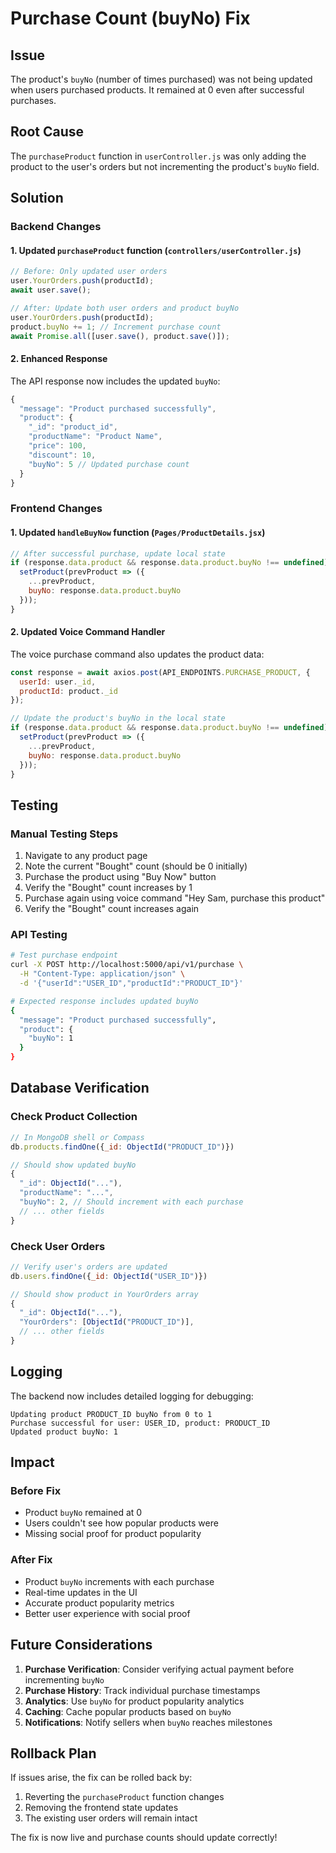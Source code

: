 # Purchase Count (buyNo) Fix

## Issue
The product's `buyNo` (number of times purchased) was not being updated when users purchased products. It remained at 0 even after successful purchases.

## Root Cause
The `purchaseProduct` function in `userController.js` was only adding the product to the user's orders but not incrementing the product's `buyNo` field.

## Solution

### Backend Changes

#### 1. Updated `purchaseProduct` function (`controllers/userController.js`)
```javascript
// Before: Only updated user orders
user.YourOrders.push(productId);
await user.save();

// After: Update both user orders and product buyNo
user.YourOrders.push(productId);
product.buyNo += 1; // Increment purchase count
await Promise.all([user.save(), product.save()]);
```

#### 2. Enhanced Response
The API response now includes the updated `buyNo`:
```javascript
{
  "message": "Product purchased successfully",
  "product": {
    "_id": "product_id",
    "productName": "Product Name",
    "price": 100,
    "discount": 10,
    "buyNo": 5 // Updated purchase count
  }
}
```

### Frontend Changes

#### 1. Updated `handleBuyNow` function (`Pages/ProductDetails.jsx`)
```javascript
// After successful purchase, update local state
if (response.data.product && response.data.product.buyNo !== undefined) {
  setProduct(prevProduct => ({
    ...prevProduct,
    buyNo: response.data.product.buyNo
  }));
}
```

#### 2. Updated Voice Command Handler
The voice purchase command also updates the product data:
```javascript
const response = await axios.post(API_ENDPOINTS.PURCHASE_PRODUCT, {
  userId: user._id,
  productId: product._id
});

// Update the product's buyNo in the local state
if (response.data.product && response.data.product.buyNo !== undefined) {
  setProduct(prevProduct => ({
    ...prevProduct,
    buyNo: response.data.product.buyNo
  }));
}
```

## Testing

### Manual Testing Steps
1. Navigate to any product page
2. Note the current "Bought" count (should be 0 initially)
3. Purchase the product using "Buy Now" button
4. Verify the "Bought" count increases by 1
5. Purchase again using voice command "Hey Sam, purchase this product"
6. Verify the "Bought" count increases again

### API Testing
```bash
# Test purchase endpoint
curl -X POST http://localhost:5000/api/v1/purchase \
  -H "Content-Type: application/json" \
  -d '{"userId":"USER_ID","productId":"PRODUCT_ID"}'

# Expected response includes updated buyNo
{
  "message": "Product purchased successfully",
  "product": {
    "buyNo": 1
  }
}
```

## Database Verification

### Check Product Collection
```javascript
// In MongoDB shell or Compass
db.products.findOne({_id: ObjectId("PRODUCT_ID")})

// Should show updated buyNo
{
  "_id": ObjectId("..."),
  "productName": "...",
  "buyNo": 2, // Should increment with each purchase
  // ... other fields
}
```

### Check User Orders
```javascript
// Verify user's orders are updated
db.users.findOne({_id: ObjectId("USER_ID")})

// Should show product in YourOrders array
{
  "_id": ObjectId("..."),
  "YourOrders": [ObjectId("PRODUCT_ID")],
  // ... other fields
}
```

## Logging

The backend now includes detailed logging for debugging:
```
Updating product PRODUCT_ID buyNo from 0 to 1
Purchase successful for user: USER_ID, product: PRODUCT_ID
Updated product buyNo: 1
```

## Impact

### Before Fix
- Product `buyNo` remained at 0
- Users couldn't see how popular products were
- Missing social proof for product popularity

### After Fix
- Product `buyNo` increments with each purchase
- Real-time updates in the UI
- Accurate product popularity metrics
- Better user experience with social proof

## Future Considerations

1. **Purchase Verification**: Consider verifying actual payment before incrementing `buyNo`
2. **Purchase History**: Track individual purchase timestamps
3. **Analytics**: Use `buyNo` for product popularity analytics
4. **Caching**: Cache popular products based on `buyNo`
5. **Notifications**: Notify sellers when `buyNo` reaches milestones

## Rollback Plan

If issues arise, the fix can be rolled back by:
1. Reverting the `purchaseProduct` function changes
2. Removing the frontend state updates
3. The existing user orders will remain intact

The fix is now live and purchase counts should update correctly! 